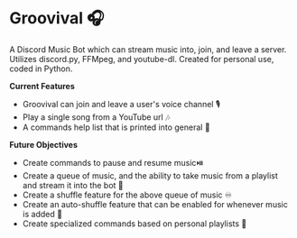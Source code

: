 # Groovival 🎧
A Discord Music Bot which can stream music into, join, and leave a server. Utilizes discord.py, FFMpeg, and youtube-dl. Created for personal use, coded in Python.

__Current Features__
- Groovival can join and leave a user's voice channel 🎙️
- Play a single song from a YouTube url 🎶
- A commands help list that is printed into general 🦮

__Future Objectives__
- Create commands to pause and resume music⏯️
- Create a queue of music, and the ability to take music from a playlist and stream it into the bot 📝
- Create a shuffle feature for the above queue of music ♾️
- Create an auto-shuffle feature that can be enabled for whenever music is added 💌
- Create specialized commands based on personal playlists 🌟
